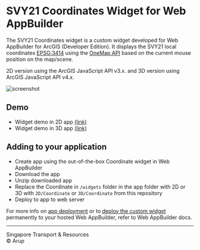 # SVY21 Coordinates Widget for Web AppBuilder 

The SVY21 Coordinates widget is a custom widget developed for Web AppBuilder for ArcGIS (Developer Edition). It displays the SVY21 local coordinates [EPSG:3414](https://epsg.io/3414) using the [OneMap API](https://docs.onemap.sg/) based on the current mouse position on the map/scene. 

2D version using the ArcGIS JavaScript API v3.x. and 3D version using ArcGIS JavaScript API v4.x. 

![screenshot](../master/screenshot.png?raw=true) 

## Demo

* Widget demo in 2D app [(link)](https://arupaus.github.io/WAB-Widget-Coordinates/demo/2d)
* Widget demo in 3D app [(link)](https://arupaus.github.io/WAB-Widget-Coordinates/demo/3d)

## Adding to your application

* Create app using the out-of-the-box Coordinate widget in Web AppBuilder
* Download the app
* Unzip downloaded app
* Replace the Coordinate in `/widgets` folder in the app folder with 2D or 3D with `2D/Coordinate` or `3D/Coordinate` from this repository
* Deploy to app to web server

For more info on [app deployment](https://developers.arcgis.com/web-appbuilder/guide/xt-deploy-app.htm) or to [deploy the custom widget](https://developers.arcgis.com/web-appbuilder/guide/deploy-custom-widget-and-theme.htm) permanently to your hosted Web AppBuilder, refer to Web AppBuilder docs. 


---

Singapore Transport & Resources    
&copy; Arup
